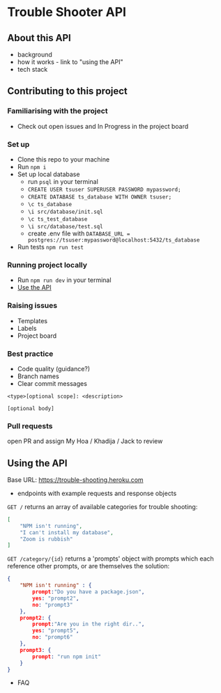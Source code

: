 # Trouble Shooter API
## About this API
- background
- how it works - link to "using the API"
- tech stack

## Contributing to this project
### Familiarising with the project
- Check out open issues and In Progress in the project board

### Set up
- Clone this repo to your machine
- Run `npm i`
- Set up local database
  - run `psql` in your terminal
  - `CREATE USER tsuser SUPERUSER PASSWORD mypassword;`
  - `CREATE DATABASE ts_database WITH OWNER tsuser;`
  - `\c ts_database`
  - `\i src/database/init.sql`
  - `\c ts_test_database`
  - `\i src/database/test.sql`
  - create .env file with `DATABASE_URL = postgres://tsuser:mypassword@localhost:5432/ts_database`
- Run tests `npm run test`

### Running project locally
- Run `npm run dev` in your terminal
- [Use the API](#using-the-api)

### Raising issues
- Templates
- Labels
- Project board

### Best practice
- Code quality (guidance?)
- Branch names
- Clear commit messages
```
<type>[optional scope]: <description>

[optional body]
```

### Pull requests
open PR and assign My Hoa / Khadija / Jack to review

## Using the API

Base URL: https://trouble-shooting.heroku.com

- endpoints with example requests and response objects

`GET /` returns an array of available categories for trouble shooting:
```json
[
    "NPM isn't running",
    "I can't install my database",
    "Zoom is rubbish"
]
```

`GET /category/{id}` returns a 'prompts' object with prompts which each reference other prompts, or are themselves the solution:

```json
{
    "NPM isn't running" : {
        prompt:"Do you have a package.json",
        yes: "prompt2",
        no: "prompt3"
    },
    prompt2: {
        prompt:"Are you in the right dir..",
        yes: "prompt5",
        no: "prompt6"
    },
    prompt3: {
        prompt: "run npm init"
    }
}
```

- FAQ